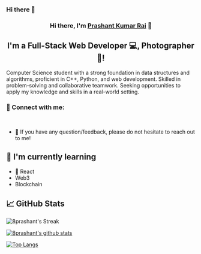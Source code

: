 ### Hi there 👋

<h3 align="center">
Hi there, I'm <a href="" target="_blank" rel="noreferrer">Prashant Kumar Rai</a> 👋
</h3>

<h2 align="center">
I'm a Full-Stack Web Developer 💻, Photographer 📸!
</h2> 

Computer Science student with a strong foundation in data structures and algorithms, proficient in C++, Python, and web development. Skilled in problem-solving and collaborative teamwork. Seeking opportunities to apply my knowledge and skills in a real-world setting.

### 🤝 Connect with me:

<a href="https://www.linkedin.com/in/prashant-kumar-rai-393036165"></a>
</br>
- 💬 If you have any question/feedback, please do not hesitate to reach out to me!
## 🌱 I'm currently learning

- 📱 React
- Web3
- Blockchain


## 📈 GitHub Stats 
![8prashant's Streak](https://github-readme-streak-stats.herokuapp.com/?user=8prashant&theme=dark&hide_border=true)

[![8prashant's github stats](https://github-readme-stats.vercel.app/api?username=8prashant)](https://github.com/8prashant)

[![Top Langs](https://github-readme-stats.vercel.app/api/top-langs/?username=8prashant&layout=compact)](https://github.com/8prashant)

